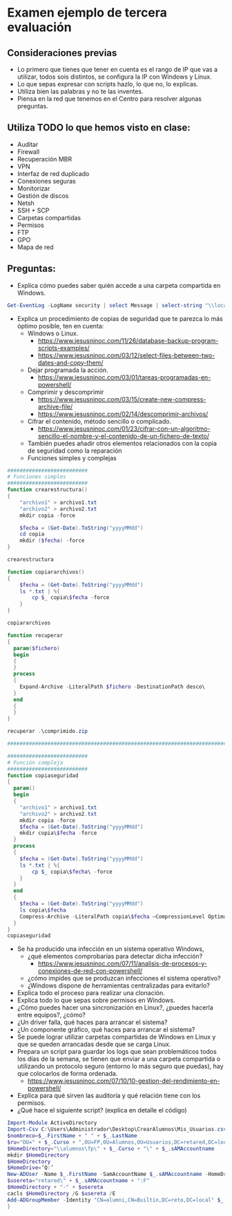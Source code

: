 # Examen ejemplo de tercera evaluación

## Consideraciones previas
- Lo primero que tienes que tener en cuenta es el rango de IP que vas a utilizar, todos sois distintos, se configura la IP con Windows y Linux.
- Lo que sepas expresar con scripts hazlo, lo que no, lo explicas.
- Utiliza bien las palabras y no te las inventes.
- Piensa en la red que tenemos en el Centro para resolver algunas preguntas.

## Utiliza TODO lo que hemos visto en clase:
- Auditar
- Firewall
- Recuperación MBR
- VPN
- Interfaz de red duplicado
- Conexiones seguras
- Monitorizar
- Gestión de discos
- Netsh
- SSH + SCP
- Carpetas compartidas
- Permisos
- FTP
- GPO
- Mapa de red

## Preguntas:
- Explica cómo puedes saber quién accede a una carpeta compartida en Windows.
```PowerShell
Get-EventLog -LogName security | select Message | select-string "\\localhost\ejemplo"
```
- Explica un procedimiento de copias de seguridad que te parezca lo más óptimo posible, ten en cuenta:
  - Windows o Linux.
    - https://www.jesusninoc.com/11/26/database-backup-program-scripts-examples/
    - https://www.jesusninoc.com/03/12/select-files-between-two-dates-and-copy-them/
  - Dejar programada la acción.
    - https://www.jesusninoc.com/03/01/tareas-programadas-en-powershell/
  - Comprimir y descomprimir
    - https://www.jesusninoc.com/03/15/create-new-compress-archive-file/
    - https://www.jesusninoc.com/02/14/descomprimir-archivos/
  - Cifrar el contenido, método sencillo o complicado.
    - https://www.jesusninoc.com/01/23/cifrar-con-un-algoritmo-sencillo-el-nombre-y-el-contenido-de-un-fichero-de-texto/
  - También puedes añadir otros elementos relacionados con la copia de seguridad como la reparación
  - Funciones simples y complejas
```PowerShell
##########################
# Funciones simples
##########################
function crearestructura()
{
    "archivo1" > archivo1.txt
    "archivo2" > archivo2.txt
    mkdir copia -force

    $fecha = (Get-Date).ToString("yyyyMMdd")
    cd copia
    mkdir ($fecha) -force
}

crearestructura

function copiararchivos()
{
    $fecha = (Get-Date).ToString("yyyyMMdd")
    ls *.txt | %{
        cp $_ copia\$fecha -force
    }
}

copiararchivos

function recuperar
{
  param($fichero)
  begin
  {
  }
  process
  {
    Expand-Archive -LiteralPath $fichero -DestinationPath desco\
  }
  end
  {
  }
}

recuperar .\comprimido.zip

##############################################################################

##########################
# Función compleja
##########################
function copiaseguridad
{
  param()
  begin
  {
    "archivo1" > archivo1.txt
    "archivo2" > archivo2.txt
    mkdir copia -force
    $fecha = (Get-Date).ToString("yyyyMMdd")
    mkdir copia\$fecha -force
  }
  process
  {
    $fecha = (Get-Date).ToString("yyyyMMdd")
    ls *.txt | %{
        cp $_ copia\$fecha\ -force
    }
  }
  end
  {
    $fecha = (Get-Date).ToString("yyyyMMdd")
    ls copia\$fecha
    Compress-Archive -LiteralPath copia\$fecha –CompressionLevel Optimal -DestinationPath comprimido.zip -Force
  }
}
copiaseguridad
```
- Se ha producido una infección en un sistema operativo Windows,
  - ¿qué elementos comprobarías para detectar dicha infección?
      - https://www.jesusninoc.com/07/11/analisis-de-procesos-y-conexiones-de-red-con-powershell/
  - ¿cómo impides que se produzcan infecciones el sistema operativo?
  - ¿Windows dispone de herramientas centralizadas para evitarlo?
- Explica todo el proceso para realizar una clonación.
- Explica todo lo que sepas sobre permisos en Windows.
- ¿Cómo puedes hacer una sincronización en Linux?, ¿puedes hacerla entre equipos?, ¿cómo?
- ¿Un driver falla, qué haces para arrancar el sistema?
- ¿Un componente gráfico, qué haces para arrancar el sistema?
- Se puede lograr utilizar carpetas compartidas de Windows en Linux y que se queden arrancadas desde que se carga Linux.
- Prepara un script para guardar los logs que sean problemáticos todos los días de la semana, se tienen que enviar a una carpeta compartida o utilizando un protocolo seguro (entorno lo más seguro que puedas), hay que colocarlos de forma ordenada.
    - https://www.jesusninoc.com/07/10/10-gestion-del-rendimiento-en-powershell/
- Explica para qué sirven las auditoría y qué relación tiene con los permisos.
- ¿Qué hace el siguiente script? (explica en detalle el código)
```PowerShell
Import-Module ActiveDirectory
Import-Csv C:\Users\Administrador\Desktop\CrearAlumnos\Mis_Usuarios.csv |%{
$nombreco=$_.FirstName + " " + $_.LastName
$ru="OU=" + $_.Curso + ",OU=FP,OU=Alumnos,OU=Usuarios,DC=retared,DC=local"
$HomeDirectory="\\alumnos\fp\" + $_.Curso + "\" + $_.sAMAccountname
mkdir $HomeDirectory
$HomeDirectory
$HomeDrive=’Q:’
New-ADUser -Name $_.FirstName -SamAccountName $_.sAMAccountname -HomeDrive $HomeDrive –HomeDirectory $HomeDirectory -DisplayName $nombreco -Enabled $true -ChangePasswordAtLogon $false -AccountPassword (ConvertTo-SecureString $_.Password -AsPlainText -force) -PassThru -UserPrincipalName $_.sAMAccountname -Path $ru
$usereta="retared\" + $_.sAMAccountname + ":F"
$HomeDirectory + "-" + $usereta
cacls $HomeDirectory /G $usereta /E
Add-ADGroupMember -Identity "CN=alumni,CN=Builtin,DC=reto,DC=local" $_.sAMAccountname
}
```
